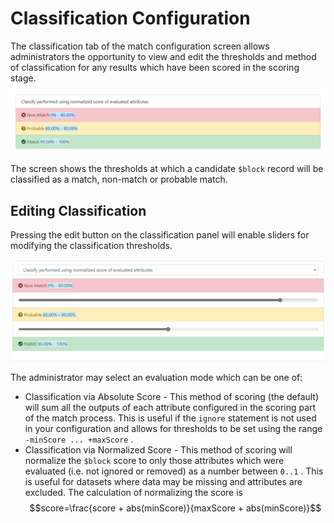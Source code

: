 # Classification Configuration

The classification tab of the match configuration screen allows administrators the opportunity to view and edit the thresholds and method of classification for any results which have been scored in the scoring stage.

![](<../../../.gitbook/assets/image (95).png>)

The screen shows the thresholds at which a candidate `$block` record will be classified as a match, non-match or probable match.

## Editing Classification

Pressing the edit button on the classification panel will enable sliders for modifying the classification thresholds.

![](<../../../.gitbook/assets/image (376).png>)

The administrator may select an evaluation mode which can be one of:

* Classification via Absolute Score - This method of scoring (the default) will sum all the outputs of each attribute configured in the scoring part of the match process. This is useful if the `ignore` statement is not used in your configuration and allows for thresholds to be set using the range `-minScore ... +maxScore` .
* Classification via Normalized Score - This method of scoring will normalize the `$block` score to only those attributes which were evaluated (i.e. not ignored or removed) as a number between `0..1` . This is useful for datasets where data may be missing and attributes are excluded. The calculation of normalizing the score is $$score=\frac{score + abs(minScore)}{maxScore + abs(minScore)}$$
